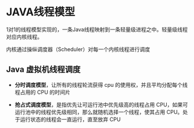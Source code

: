 # JAVA线程模型

1对1的线程模型实现的，一条Java线程映射到一条轻量级进程之中。轻量级线程对应内核线程。

内核通过操纵调度器（Scheduler）对每一个内核线程进行调度



## Java 虚拟机线程调度

- **分时调度模型**，让所有的线程轮流获得 cpu 的使用权，并且平均分配每个线程占用的 CPU 的时间片

- **抢占式调度模型**，是指优先让可运行池中优先级高的线程占用 CPU，如果可运行池中的线程优先级相同，那么就随机选择一个线程，使其占用 CPU。处于运行状态的线程会一直运行，直至放弃 CPU



